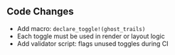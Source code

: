 ## Code Changes

- Add macro: `declare_toggle!(ghost_trails)`
- Each toggle must be used in render or layout logic
- Add validator script: flags unused toggles during CI
